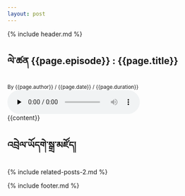 ```yaml
---
layout: post
---
```

{% include header.md %}
  
<div class="site-blocks-cover overlay inner-page-cover" style="background-image: url('{{page.banner}}');" data-aos="fade" data-stellar-background-ratio="0.5">
      <div class="container">
        <div class="row align-items-center justify-content-center text-center">
          <div class="col-md-8" data-aos="fade-up" data-aos-delay="400">
            <h2 class="text-white font-weight-light mb-2 display-4">ལེ་ཚན {{page.episode}} : {{page.title}}</h2>
            <div class="text-white mb-3"><span class="text-white-opacity-05"><small>By {{page.author}} <span class="sep">/</span> {{page.date}} <span class="sep">/</span> {{page.duration}}</small></span></div>
          </div>
        </div>
      </div>
    </div>    
    <div class="container site-section">  
      <div class="player mb-5">
        <audio id="player2" preload="none" controls style="max-width: 100%">
          <source src="http://www.largesound.com/ashborytour/sound/AshboryBYU.mp3" type="audio/mp3">
        </audio>
      </div>
      <div class="row justify-content-center">
        <div class="col-md-7">
          {{content}}
        </div>
      </div>
    </div>
    <div class="site-section bg-light">
      <div class="container">
        <div class="row mb-5">
          <div class="col-md-12 text-center">
            <h2 class="font-weight-bold">འབྲེལ་ཡོདགེ་སྒྲ་མཛོད།</h2>
          </div>
        </div>
        {% include related-posts-2.md %}
      </div>
    </div>
    


  
{% include footer.md %}